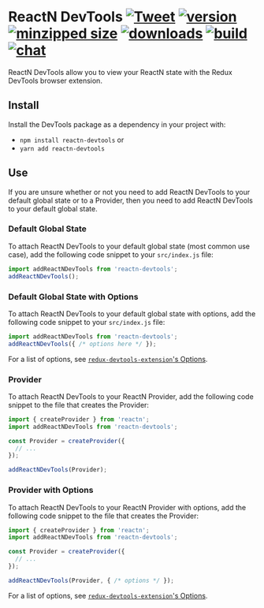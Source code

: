 # ReactN DevTools [![Tweet](https://img.shields.io/twitter/url/http/shields.io.svg?style=social)](https://twitter.com/intent/tweet?text=ReactN%20DevTools%20allow%20you%20to%20view%20your%20ReactN%20global%20state%20with%20the%20Redux%20DevTools%20browser%20extension.&url=https://github.com/CharlesStover/reactn-devtools&via=CharlesStover&hashtags=react,reactjs,javascript,typescript,webdev,webdevelopment) [![version](https://img.shields.io/npm/v/reactn-devtools.svg)](https://www.npmjs.com/package/reactn-devtools) [![minzipped size](https://img.shields.io/bundlephobia/minzip/reactn-devtools.svg)](https://www.npmjs.com/package/reactn-devtools) [![downloads](https://img.shields.io/npm/dt/reactn-devtools.svg)](https://www.npmjs.com/package/reactn-devtools) [![build](https://api.travis-ci.com/CharlesStover/reactn-devtools.svg)](https://travis-ci.com/CharlesStover/reactn-devtools/) [![chat](https://img.shields.io/discord/102860784329052160.svg)](https://discord.gg/Tae4vuX)

ReactN DevTools allow you to view your ReactN state with the Redux DevTools
browser extension.

## Install

Install the DevTools package as a dependency in your project with:

* `npm install reactn-devtools` or
* `yarn add reactn-devtools`

## Use

If you are unsure whether or not you need to add ReactN DevTools to your
default global state or to a Provider, then you need to add ReactN DevTools to
your default global state.

### Default Global State

To attach ReactN DevTools to your default global state (most common use case),
add the following code snippet to your `src/index.js` file:

```javascript
import addReactNDevTools from 'reactn-devtools';
addReactNDevTools();
```

### Default Global State with Options

To attach ReactN DevTools to your default global state with options, add the
following code snippet to your `src/index.js` file:

```javascript
import addReactNDevTools from 'reactn-devtools';
addReactNDevTools({ /* options here */ });
```

For a list of options, see
[`redux-devtools-extension`'s Options](https://github.com/zalmoxisus/redux-devtools-extension/blob/master/docs/API/Arguments.md).

### Provider

To attach ReactN DevTools to your ReactN Provider, add the following code
snippet to the file that creates the Provider:

```javascript
import { createProvider } from 'reactn';
import addReactNDevTools from 'reactn-devtools';

const Provider = createProvider({
  // ...
});

addReactNDevTools(Provider);
```

### Provider with Options

To attach ReactN DevTools to your ReactN Provider with options, add the
following code snippet to the file that creates the Provider:

```javascript
import { createProvider } from 'reactn';
import addReactNDevTools from 'reactn-devtools';

const Provider = createProvider({
  // ...
});

addReactNDevTools(Provider, { /* options */ });
```

For a list of options, see
[`redux-devtools-extension`'s Options](https://github.com/zalmoxisus/redux-devtools-extension/blob/master/docs/API/Arguments.md).
